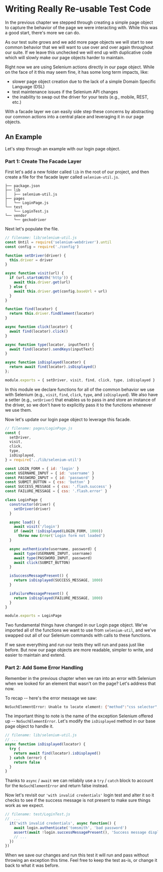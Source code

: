 # Writing Really Re-usable Test Code

In the previous chapter we stepped through creating a simple page object to capture the behavior of the page we were interacting with. While this was a good start, there's more we can do.

As our test suite grows and we add more page objects we will start to see common behavior that we will want to use over and over again throughout our suite. If we leave this unchecked we will end up with duplicative code which will slowly make our page objects harder to maintain. 

Right now we are using Selenium actions directly in our page object. While on the face of it this may seem fine, it has some long term impacts, like:

+ slower page object creation due to the lack of a simple Domain Specific Language (DSL)
+ test maintenance issues if the Selenium API changes
+ the inability to swap out the driver for your tests (e.g., mobile, REST, etc.)

With a facade layer we can easily side step these concerns by abstracting our common actions into a central place and leveraging it in our page objects.

## An Example

Let's step through an example with our login page object.

### Part 1: Create The Facade Layer

First let's add a new folder called `lib` in the root of our project, and then create a file for the facade layer called `selenium-util.js`.

```text
├── package.json
├── lib
│   ├── selenium-util.js
├── pages
│   └── LoginPage.js
└── test
    └── LoginTest.js
└── vendor
    └── geckodriver
```

Next let's populate the file.

```javascript
// filename: lib/selenium-util.js
const Until = require('selenium-webdriver').until
const config = require('./config')

function setDriver(driver) {
  this.driver = driver
}

async function visit(url) {
  if (url.startsWith('http')) {
    await this.driver.get(url)
  } else {
    await this.driver.get(config.baseUrl + url)
  }
}

function find(locator) {
  return this.driver.findElement(locator)
}

async function click(locator) {
  await find(locator).click()
}

async function type(locator, inputText) {
  await find(locator).sendKeys(inputText)
}

async function isDisplayed(locator) {
  return await find(locator).isDisplayed()
};

module.exports = { setDriver, visit, find, click, type, isDisplayed }
```

In this module we declare functions for all of the common behavior we use with Selenium (e.g., `visit`, `find`, `click`, `type`, and `isDisplayed`). We also have a setter (e.g., `setDriver`) that enables us to pass in and store an instance of the driver, so we don't have to explicitly pass it to the functions whenever we use them.

Now let's update our login page object to leverage this facade.

```javascript
// filename: pages/LoginPage.js
const {
  setDriver,
  visit,
  click,
  type,
  isDisplayed,
} = require('../lib/selenium-util')

const LOGIN_FORM = { id: 'login' }
const USERNAME_INPUT = { id: 'username' }
const PASSWORD_INPUT = { id: 'password' }
const SUBMIT_BUTTON = { css: 'button' }
const SUCCESS_MESSAGE = { css: '.flash.success' }
const FAILURE_MESSAGE = { css: '.flash.error' }

class LoginPage {
  constructor(driver) {
    setDriver(driver)
  }

  async load() {
    await visit('/login')
    if (await !isDisplayed(LOGIN_FORM, 1000))
      throw new Error('Login form not loaded')
  }

  async authenticate(username, password) {
    await type(USERNAME_INPUT, username)
    await type(PASSWORD_INPUT, password)
    await click(SUBMIT_BUTTON)
  }

  isSuccessMessagePresent() {
    return isDisplayed(SUCCESS_MESSAGE, 1000)
  }

  isFailureMessagePresent() {
    return isDisplayed(FAILURE_MESSAGE, 1000)
  }
}

module.exports = LoginPage
```

Two fundamental things have changed in our Login page object. We've imported all of the functions we want to use from `selenium-util`, and we've swapped out all of our Selenium commands with calls to these functions. 

If we save everything and run our tests they will run and pass just like before. But now our page objects are more readable, simpler to write, and easier to maintain and extend.

### Part 2: Add Some Error Handling

Remember in the previous chapter when we ran into an error with Selenium when we looked for an element that wasn't on the page? Let's address that now.

To recap -- here's the error message we saw:

```sh
NoSuchElementError: Unable to locate element: {"method":"css selector","selector":".flash.success"}
```

The important thing to note is the name of the exception Selenium offered up -- `NoSuchElementError`. Let's modify the `isDisplayed` method in our base page object to handle it.

```javascript
// filename: lib/selenium-util.js
// ...
async function isDisplayed(locator) {
  try {
    return await find(locator).isDisplayed()
  } catch (error) {
    return false
  }
}
```

Thanks to `async` / `await` we can reliabily use a `try` / `catch` block to account for the `NoSuchElementError` and return false instead.

Now let's revisit our `'with invalid credentials'` login test and alter it so it checks to see if the success message is not present to make sure things work as we expect.

```javascript
// filename: test/LoginTest.js
//  ...
  it('with invalid credentials', async function() {
    await login.authenticate('tomsmith', 'bad password')
    assert(await !login.successMessagePresent(), 'Success message displayed')
    // ...
  })
})

```

When we save our changes and run this test it will run and pass without throwing an exception this time. Feel free to keep the test as-is, or change it back to what it was before.
